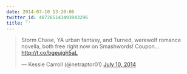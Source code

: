 ```yaml
---
date: 2014-07-10 13:20:06
twitter_id: 487285143493943296
title: ''
---
```


<blockquote class="twitter-tweet"><p lang="en" dir="ltr">Storm Chase, YA urban fantasy, and Turned, werewolf romance novella, both free right now on Smashwords! Coupon... <a href="http://t.co/bgeujqh5aL">http://t.co/bgeujqh5aL</a></p>&mdash; Kessie Carroll (@netraptor01) <a href="https://twitter.com/netraptor01/status/487273873038385152?ref_src=twsrc%5Etfw">July 10, 2014</a></blockquote>
<script async src="https://platform.twitter.com/widgets.js" charset="utf-8"></script>
